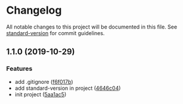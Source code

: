 # Changelog

All notable changes to this project will be documented in this file. See [standard-version](https://github.com/conventional-changelog/standard-version) for commit guidelines.

## 1.1.0 (2019-10-29)


### Features

* add .gitignore ([f6f017b](https://github.com/lucastzmo/example-conventional-commits-dynamic-changelog/commit/f6f017b95f0b22611176abe19d324ca21959976e))
* add standard-version in project ([4646c04](https://github.com/lucastzmo/example-conventional-commits-dynamic-changelog/commit/4646c045819adce1e6465ba052785a06fbf00e33))
* init project ([5aa1ac5](https://github.com/lucastzmo/example-conventional-commits-dynamic-changelog/commit/5aa1ac5c4373c9b822b45a74a69b74fa24ac0b60))
